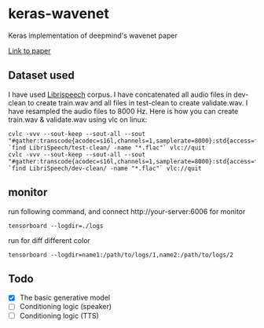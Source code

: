 # keras-wavenet
Keras implementation of deepmind's wavenet paper

[Link to paper](https://drive.google.com/file/d/0B3cxcnOkPx9AeWpLVXhkTDJINDQ/view)

## Dataset used
I have used [Librispeech](http://www.openslr.org/12/) corpus. I have concatenated all audio files in dev-clean to create train.wav and all files in test-clean to create validate.wav. I have resampled the audio files to 8000 Hz.
Here is how you can create train.wav & validate.wav using vlc on linux:  
```
cvlc -vvv --sout-keep --sout-all --sout "#gather:transcode{acodec=s16l,channels=1,samplerate=8000}:std{access=file,mux=wav,dst=validate.wav}" `find LibriSpeech/test-clean/ -name "*.flac"` vlc://quit
cvlc -vvv --sout-keep --sout-all --sout "#gather:transcode{acodec=s16l,channels=1,samplerate=8000}:std{access=file,mux=wav,dst=train.wav}" `find LibriSpeech/dev-clean/ -name "*.flac"` vlc://quit
```

## monitor
run following command, and connect http://your-server:6006 for monitor

```
tensorboard --logdir=./logs
```

run for diff different color
```
tensorboard --logdir=name1:/path/to/logs/1,name2:/path/to/logs/2
```

## Todo
- [x] The basic generative model  
- [ ] Conditioning logic (speaker)  
- [ ] Conditioning logic (TTS)  
